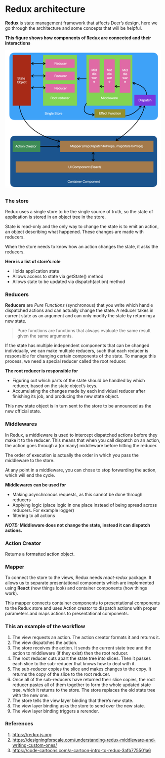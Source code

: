 # Redux architecture

**Redux** is state management framework that affects Deer’s design, here we go through the architecture and some concepts that will be helpful.

**This figure shows how components of Redux are connected and their interactions**

<img src="./images/redux.png"/>

### The store

Redux uses a single store to be the single source of truth, so the state of application is stored in an object tree in the store.

State is read-only and the only way to change the state is to emit an action, an object describing what happened. These changes are made with reducers.

When the store needs to know how an action changes the state, it asks the reducers.

**Here is a list of store’s role**
* Holds application state
* Allows access to state via getState() method
* Allows state to be updated via dispatch(action) method


### Reducers

**Reducers** are _Pure Functions_ (synchronous) that you write which handle dispatched actions and can actually change the state. A reducer takes in current state as an argument and can only modify the state by returning a new state.

> Pure functions are functions that always evaluate the same result given the same arguments.

If the state has multiple independent components that can be changed individually, we can make multiple reducers, such that each reducer is responsible for changing certain components of the state. To manage this process, we need a special reducer called the root reducer.

**The root reducer is responsible for**
* Figuring out which parts of the state should be handled by which reducer, based on the state object’s keys.
* Accumulating the changes made by each individual reducer after finishing its job, and producing the new state object.

This new state object is in turn sent to the store to be announced as the new official state.


### Middlewares

In Redux, a middleware is used to intercept dispatched actions before they make it to the reducer. This means that when you call dispatch on an action, the action goes through a (or many) middleware before hitting the reducer.

The order of execution is actually the order in which you pass the middleware to the store.

At any point in a middleware, you can chose to stop forwarding the action, which will end the cycle.

**Middlewares can be used for**
* Making asynchronous requests, as this cannot be done through reducers
* Applying logic (place logic in one place instead of being spread across reducers. For example logger)
* filtering to all actions

**_NOTE:_ Middleware does not change the state, instead it can dispatch actions.**


### Action Creator
Returns a formatted action object.


### Mapper
To connect the store to the views, Redux needs _react-redux_ package. It allows us to separate presentational components which are implemented using **React** (how things look) and container components (how things work).

This mapper connects container components to presentational components to the Redux store and uses Action creator to dispatch actions with proper parameters and maps actions to presentational components.


### This an example of the workflow

1. The view requests an action. The action creator formats it and returns it.
2. The view dispatches the action.
3. The store receives the action. It sends the current state tree and the action to middleware (if they exist) then the root reducer.
4. The root reducer cuts apart the state tree into slices. Then it passes each slice to the sub-reducer that knows how to deal with it.
5. The sub-reducer copies the slice and makes changes to the copy. It returns the copy of the slice to the root reducer.
6. Once all of the sub-reducers have returned their slice copies, the root reducer pastes all of them together to form the whole updated state tree, which it returns to the store. The store replaces the old state tree with the new one.
7. The store tells the view layer binding that there’s new state.
8. The view layer binding asks the store to send over the new state.
9. The view layer binding triggers a rerender.


### References

1. https://redux.js.org
2. https://designingforscale.com/understanding-redux-middleware-and-writing-custom-ones/
3. https://code-cartoons.com/a-cartoon-intro-to-redux-3afb775501a6
